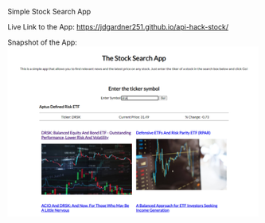 Simple Stock Search App

Live Link to the App:
https://jdgardner251.github.io/api-hack-stock/

Snapshot of the App:
![](images/app_snapshot.png)

